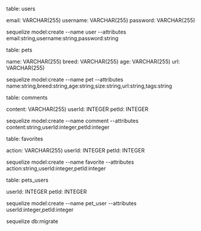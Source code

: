 table: users

email: VARCHAR(255)
username: VARCHAR(255)
password: VARCHAR(255)

sequelize model:create --name user --attributes email:string,username:string,password:string


table: pets

name: VARCHAR(255)
breed: VARCHAR(255)
age: VARCHAR(255)
url: VARCHAR(255)

sequelize model:create --name pet --attributes name:string,breed:string,age:string,size:string,url:string,tags:string

table: comments 

content: VARCHAR(255)
userId: INTEGER
petId: INTEGER

sequelize model:create --name comment --attributes content:string,userId:integer,petId:integer

table: favorites

action: VARCHAR(255)
userId: INTEGER
petId: INTEGER

sequelize model:create --name favorite --attributes action:string,userId:integer,petId:integer

table: pets_users

userId: INTEGER
petId: INTEGER

sequelize model:create --name pet_user --attributes userId:integer,petId:integer

sequelize db:migrate